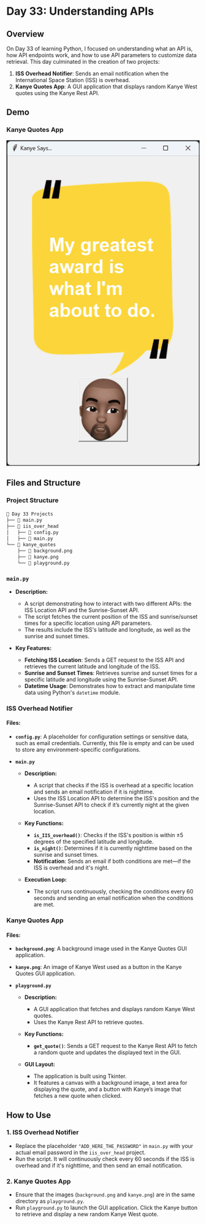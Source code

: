 # Day 33: Understanding APIs

## Overview
On Day 33 of learning Python, I focused on understanding what an API is, how API endpoints work, and how to use API parameters to customize data retrieval. This day culminated in the creation of two projects:
1. **ISS Overhead Notifier**: Sends an email notification when the International Space Station (ISS) is overhead.
2. **Kanye Quotes App**: A GUI application that displays random Kanye West quotes using the Kanye Rest API.

## Demo

### Kanye Quotes App
![](Demo.gif)

## Files and Structure

### Project Structure
```
📁 Day 33 Projects
├── 📄 main.py
├── 📁 iis_over_head
│   ├── 📄 config.py
│   ├── 📄 main.py
└── 📁 kanye_quotes
    ├── 📄 background.png
    ├── 📄 kanye.png
    └── 📄 playground.py
```

### `main.py`
- **Description:**
  - A script demonstrating how to interact with two different APIs: the ISS Location API and the Sunrise-Sunset API.
  - The script fetches the current position of the ISS and sunrise/sunset times for a specific location using API parameters.
  - The results include the ISS's latitude and longitude, as well as the sunrise and sunset times. 

- **Key Features:**
  - **Fetching ISS Location**: Sends a GET request to the ISS API and retrieves the current latitude and longitude of the ISS.
  - **Sunrise and Sunset Times**: Retrieves sunrise and sunset times for a specific latitude and longitude using the Sunrise-Sunset API.
  - **Datetime Usage**: Demonstrates how to extract and manipulate time data using Python's `datetime` module.

### ISS Overhead Notifier
#### Files:
- **`config.py`**: A placeholder for configuration settings or sensitive data, such as email credentials. Currently, this file is empty and can be used to store any environment-specific configurations.

- **`main.py`**
  - **Description:**
    - A script that checks if the ISS is overhead at a specific location and sends an email notification if it is nighttime.
    - Uses the ISS Location API to determine the ISS's position and the Sunrise-Sunset API to check if it’s currently night at the given location.
  
  - **Key Functions:**
    - **`is_IIS_overhead()`**: Checks if the ISS's position is within ±5 degrees of the specified latitude and longitude.
    - **`is_night()`**: Determines if it is currently nighttime based on the sunrise and sunset times.
    - **Notification**: Sends an email if both conditions are met—if the ISS is overhead and it's night.

  - **Execution Loop:**
    - The script runs continuously, checking the conditions every 60 seconds and sending an email notification when the conditions are met.

### Kanye Quotes App
#### Files:
- **`background.png`**: A background image used in the Kanye Quotes GUI application.

- **`kanye.png`**: An image of Kanye West used as a button in the Kanye Quotes GUI application.

- **`playground.py`**
  - **Description:**
    - A GUI application that fetches and displays random Kanye West quotes.
    - Uses the Kanye Rest API to retrieve quotes.

  - **Key Functions:**
    - **`get_quote()`**: Sends a GET request to the Kanye Rest API to fetch a random quote and updates the displayed text in the GUI.

  - **GUI Layout:**
    - The application is built using Tkinter.
    - It features a canvas with a background image, a text area for displaying the quote, and a button with Kanye’s image that fetches a new quote when clicked.

## How to Use

### 1. **ISS Overhead Notifier**
   - Replace the placeholder `"ADD_HERE_THE_PASSWORD"` in `main.py` with your actual email password in the `iis_over_head` project.
   - Run the script. It will continuously check every 60 seconds if the ISS is overhead and if it's nighttime, and then send an email notification.

### 2. **Kanye Quotes App**
   - Ensure that the images (`background.png` and `kanye.png`) are in the same directory as `playground.py`.
   - Run `playground.py` to launch the GUI application. Click the Kanye button to retrieve and display a new random Kanye West quote.
